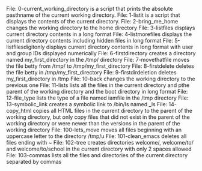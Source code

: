 File: 0-current_working_directory is a script that prints the absolute pasthname of the current working directory.
File: 1-listit is a script that displays the contents of the current directory.
File: 2-bring_me_home changes the working directory to the home directory
File: 3-listfiles displays current directory contents in a long format
File: 4-listmorefiles displays the current directory contents including hidden files in long format
File: 5-listfilesdigitonly displays current directory contents in long format with user and group IDs displayed numerically
File: 6-firstdirectory creates a directory named my_first_directory in the /tmp/ directory
File: 7-movethatfile moves the file betty from /tmp/ to /tmp/my_first_directory
File: 8-firstdelete deletes the file betty in /tmp/my_first_directory
File: 9-firstdirdeletion deletes my_first_directory in /tmp
File: 10-back changes the working directory to the previous one
File: 11-lists lists all the files in the current directory and pthe parent of the working directory and the boot directory in long format
File: 12-file_type lists the type of a file named iamfile in the /tmp directory
File: 13-symbolic_link creates a symbolic link to /bin/ls named _ls
File: 14-copy_html copies all HTML files in the current directory to the parent of the working directory, but only copy files that did not exist in the parent of the working directory or were newer than the versions in the parent of the working directory
File: 100-lets_move moves all files beginning with an uppercase letter to the directory /tmp/u
File: 101-clean_emacs deletes all files ending with ~
File: 102-tree creates directories welcome/, welcome/to/ and welcome/to/school in the current directory with only 2 spaces allowed
File: 103-commas lists all the files and directories of the current directory separated by commas
